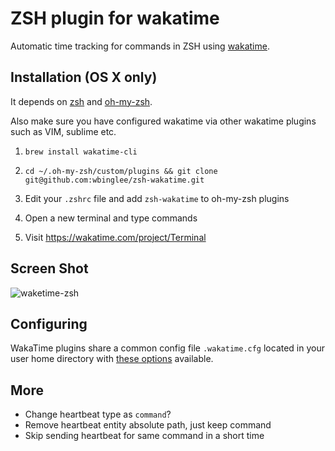 ZSH plugin for wakatime
=======================

Automatic time tracking for commands in ZSH using [wakatime](http://wakatime.com/).

Installation (OS X only)
------------

It depends on [zsh](http://www.zsh.org/) and [oh-my-zsh](https://github.com/robbyrussell/oh-my-zsh).

Also make sure you have configured wakatime via other wakatime plugins such as VIM, sublime etc.

1. `brew install wakatime-cli`

2. `cd ~/.oh-my-zsh/custom/plugins && git clone git@github.com:wbinglee/zsh-wakatime.git`

3. Edit your `.zshrc` file and add `zsh-wakatime` to oh-my-zsh plugins

4. Open a new terminal and type commands

5. Visit https://wakatime.com/project/Terminal


Screen Shot
------------

![waketime-zsh](https://www.evernote.com/shard/s46/sh/305c23c4-2c42-4dd0-8b88-8c5443d60cd8/43561d9f9642e021/res/4cdb5e47-14cd-47c0-b232-a3f41b8781b7/skitch.png)


Configuring
-----------

WakaTime plugins share a common config file `.wakatime.cfg` located in your user home directory with [these options](https://github.com/wakatime/wakatime#configuring) available.


More
----
* Change heartbeat type as `command`?
* Remove heartbeat entity absolute path, just keep command
* Skip sending heartbeat for same command in a short time
